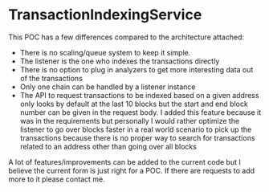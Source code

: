 # TransactionIndexingService

This POC has a few differences compared to the architecture attached:
- There is no scaling/queue system to keep it simple.  
- The listener is the one who indexes the transactions directly
- There is no option to plug in analyzers  to get more interesting data out of the transactions
- Only one chain can be handled by a listener instance
- The API to request transactions to be indexed based on a given address only looks by default at the last 10 blocks but the start and end block number can be given in the request body. I added this feature because it was in the requirements but personally I would rather optimize the listener to go over blocks faster in a real world scenario to pick up the transactions because there is no proper way to search for transactions related to an address other than going over all blocks


A lot of features/improvements can be added to the current code but I believe the current form is just right for a POC. If there are requests to add more to it please contact me.
